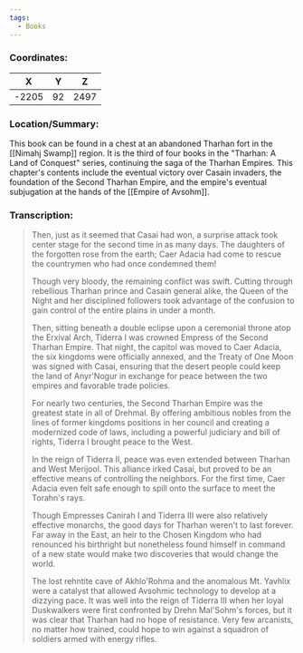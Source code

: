 ```yaml
---
tags:
  - Books
---
```


### Coordinates:
| **X** | **Y**| **Z** |
|:-----:|:----:|:-----:|
|-2205  |92   |2497  |

### Location/Summary:
This book can be found in a chest at an abandoned Tharhan fort in the [[Nimahj Swamp]] region. It is the third of four books in the "Tharhan: A Land of Conquest" series, continuing the saga of the Tharhan Empires. This chapter's contents include the eventual victory over Casain invaders, the foundation of the Second Tharhan Empire, and the empire's eventual subjugation at the hands of the [[Empire of Avsohm]].

### Transcription:
> Then, just as it seemed that Casai had won, a surprise attack took center stage for the second time in as many days. The daughters of the forgotten rose from the earth; Caer Adacia had come to rescue the countrymen who had once condemned them!
>
> Though very bloody, the remaining conflict was swift. Cutting through rebellious Tharhan prince and Casain general alike, the Queen of the Night and her disciplined followers took advantage of the confusion to gain control of the entire plains in under a month.
>
> Then, sitting beneath a double eclipse upon a ceremonial throne atop the Erxival Arch, Tiderra I was crowned Empress of the Second Tharhan Empire. That night, the capitol was moved to Caer Adacia, the six kingdoms were officially annexed, and the Treaty of One Moon was signed with Casai, ensuring that the desert people could keep the land of Anyr'Nogur in exchange for peace between the two empires and favorable trade policies.
>
> For nearly two centuries, the Second Tharhan Empire was the greatest state in all of Drehmal. By offering ambitious nobles from the lines of former kingdoms positions in her council and creating a modernized code of laws, including a powerful judiciary and bill of rights, Tiderra I brought peace to the West.
>
> In the reign of Tiderra II, peace was even extended between Tharhan and West Merijool. This alliance irked Casai, but proved to be an effective means of controlling the neighbors. For the first time, Caer Adacia even felt safe enough to spill onto the surface to meet the Torahn's rays.
>
> Though Empresses Canirah I and Tiderra III were also relatively effective monarchs, the good days for Tharhan weren't to last forever. Far away in the East, an heir to the Chosen Kingdom who had renounced his birthright but nonetheless found himself in command of a new state would make two discoveries that would change the world.
>
> The lost rehntite cave of Akhlo'Rohma and the anomalous Mt. Yavhlix were a catalyst that allowed Avsohmic technology to develop at a dizzying pace. It was well into the reign of Tiderra III when her loyal Duskwalkers were first confronted by Drehn Mal'Sohm's forces, but it was clear that Tharhan had no hope of resistance. Very few arcanists, no matter how trained, could hope to win against a squadron of soldiers armed with energy rifles.


